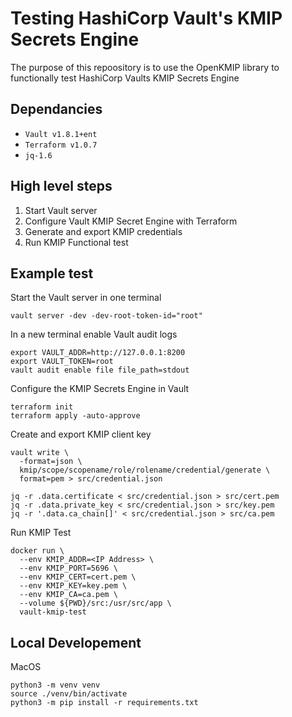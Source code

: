 # Testing HashiCorp Vault's KMIP Secrets Engine
The purpose of this repoository is to use the OpenKMIP library to functionally test HashiCorp Vaults KMIP Secrets Engine

## Dependancies
- `Vault v1.8.1+ent`
- `Terraform v1.0.7`
- `jq-1.6`

## High level steps
1. Start Vault server
2. Configure Vault KMIP Secret Engine with Terraform
3. Generate and export KMIP credentials
4. Run KMIP Functional test

## Example test
Start the Vault server in one terminal
```
vault server -dev -dev-root-token-id="root"
```

In a new terminal enable Vault audit logs
```
export VAULT_ADDR=http://127.0.0.1:8200
export VAULT_TOKEN=root
vault audit enable file file_path=stdout
```

Configure the KMIP Secrets Engine in Vault
```
terraform init
terraform apply -auto-approve
```

Create and export KMIP client key
```
vault write \
  -format=json \
  kmip/scope/scopename/role/rolename/credential/generate \
  format=pem > src/credential.json

jq -r .data.certificate < src/credential.json > src/cert.pem
jq -r .data.private_key < src/credential.json > src/key.pem
jq -r '.data.ca_chain[]' < src/credential.json > src/ca.pem
```

Run KMIP Test
```
docker run \
  --env KMIP_ADDR=<IP Address> \
  --env KMIP_PORT=5696 \
  --env KMIP_CERT=cert.pem \
  --env KMIP_KEY=key.pem \
  --env KMIP_CA=ca.pem \
  --volume ${PWD}/src:/usr/src/app \
  vault-kmip-test
```


## Local Developement
MacOS
```
python3 -m venv venv
source ./venv/bin/activate
python3 -m pip install -r requirements.txt
```
